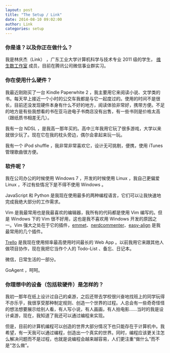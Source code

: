 ```yaml
---
layout: post
title: "The Setup / Link"
date: 2014-08-10 09:02:00
author: Link
categories: setup
---
```


### 你是谁？以及你正在做什么？
我是林庆杰（Link） ，广东工业大学计算机科学与技术专业 2011 级的学生，
[维生数工作室](http://vtmer.com) 成员，目前在腾讯公司微信事业群实习。

### 你在使用什么硬件？
我最近刚刚买了一台 Kindle Paperwhite 2
，我主要用它来阅读小说、文学类的书。每天早上接近一个小时的公交车我都是与它一起度过的。使用的时间不是很长，目前还没发现硬件本身有什么不好的地方，阅读体验非常好，携带方便。不足的地方是有些我想看的书在亚马逊电子书商店没有出售，有一些书则是价格太高（跟纸质书相差无几）。

我有一台 NDSL
，是我高一那年买的。高中三年我用它玩了很多游戏，大学以来就很少玩了。现在它在我的枕头旁边，偶尔会拿起来玩一玩。

我有一个 iPod shuffle ，我非常非常喜欢它，设计无可挑剔，便携，使用 iTunes
管理歌曲很方便。

### 软件呢？
我在公司办公的时候使用 Windows 7 ，开发的时候使用 Linux ，我自己更偏爱 Linux
，不过有些情况下是不得不使用 Windows 。

JavaScript 和 Python
是我现在使用最多的两种编程语言，它们可以让我快速地完成我绝大部分的工作需求。

Vim 是我最常用也是我最喜欢的编辑器，我所有的代码都是使用 Vim 编写的。但是 Windows
下的 Vim 很不好用，这也是我不喜欢用 Windows 开发的原因之一。Vim
强大之处在于它的插件，[emmet](https://github.com/mattn/emmet-vim)、[nerdcommenter](https://github.com/scrooloose/nerdcommenter)、[easy-align](https://github.com/junegunn/vim-easy-align)
是我最常用的几个插件。

[Trello](https://trello.com/) 是我现在使用频率最高使用时间最长的 Web App
。以前我用它来跟其他人做项目协作，现在我把它当作个人的 Todo-List
、备忘、日记本。

微信，日常生活的一部分。

GoAgent ，呵呵。

### 你理想中的设备（包括软硬件）是怎样的？
我初一那年在纸上设计过自己的桌游，之后还带去学校很兴奋地找班上的同学玩得不亦乐乎，我很享受那种制定规则、创造一个世界的过程。人总会有一些奇奇怪怪的想法想要展示给别人看，有人写小说，有人画画，有人拍电影……当时的我是设计桌游，现在，我知道了我还可以通过编程来实现。

但是，目前的计算机编程可以创造的世界大部分情况下也只能存在于计算机中。我希望，有一天我可以通过编程，创造出一个真实的世界。同时，编程应该更关注怎么解决问题而不是过程，也就是说编程会越来越容易，人们更注重“做什么”而不是“怎么做”。
